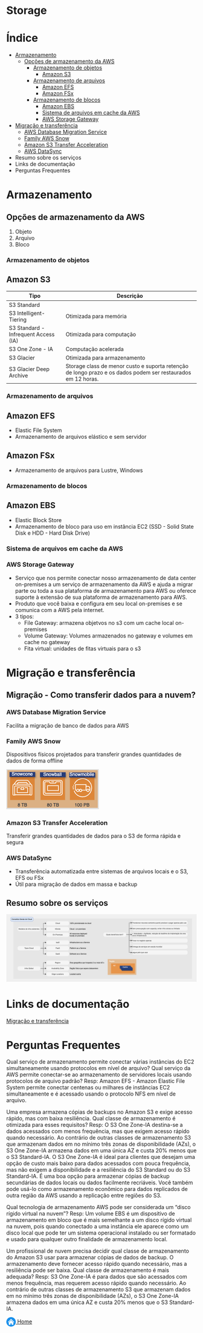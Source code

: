 # Storage

# Índice

* [Armazenamento](#armazenamento)
    - [Opções de armazenamento da AWS](#opções-de-armazenamento-da-aws)
        - [Armazenamento de objetos](#armazenamento-de-objetos)
            - [Amazon S3](#amazon-s3)
        - [Armazenamento de arquivos](#armazenamento-de-arquivos)
            - [Amazon EFS](#amazon-efs)
            - [Amazon FSx](#amazon-fsx)
        - [Armazenamento de blocos](#armazenamento-de-blocos)
            - [Amazon EBS](#amazon-ebs)
            - [Sistema de arquivos em cache da AWS](#sistema-de-arquivos-em-cache-da-aws)
            - [AWS Storage Gateway](#aws-storage-gateway)
* [Migração e transferência](#migração-e-transferência)
    - [AWS Database Migration Service](#aws-database-migration-service)
    - [Family AWS Snow](#family-aws-snow)
    - [Amazon S3 Transfer Acceleration](#amazon-s3-transfer-acceleration)
    - [AWS DataSync](#aws-datasync)
* Resumo sobre os serviços
* Links de documentação
* Perguntas Frequentes

# Armazenamento

## Opções de armazenamento da AWS
1. Objeto
2. Arquivo
3. Bloco

### Armazenamento de objetos

## Amazon S3
| Tipo | Descrição |
|----------|----------|
| S3 Standard |  |
| S3 Intelligent-Tiering | Otimizada para memória |
| S3 Standard - Infrequent Access (IA) | Otimizada para computação |
| S3 One Zone - IA | Computação acelerada |
| S3 Glacier | Otimizada para armazenamento |
| S3 Glacier Deep Archive | Storage class de menor custo e suporta retenção de longo prazo e os dados podem ser restaurados em 12 horas. |


### Armazenamento de arquivos

## Amazon EFS

- Elastic File System
- Armazenamento de arquivos elástico e sem servidor

## Amazon FSx
- Armazenamento de arquivos para Lustre, Windows


### Armazenamento de blocos

## Amazon EBS
- Elastic Block Store
- Armazenamento de bloco para uso em instância EC2 (SSD - Solid State Disk e HDD - Hard Disk Drive)

### Sistema de arquivos em cache da AWS

### AWS Storage Gateway
- Serviço que nos permite conectar nosso armazenamento de data center on-premises a um serviço de armazenamento da AWS e ajuda a migrar parte ou toda a sua plataforma de armazenamento para AWS ou oferece suporte à extensão de sua plataforma de armazenamento para AWS.
- Produto que você baixa e configura em seu local on-premises e se comunica com a AWS pela internet.
- 3 tipos:
    - File Gateway: armazena objetvos no s3 com um cache local on-premises
    - Volume Gateway: Volumes armazenados no gateway e volumes em cache no gateway
    - Fita virtual: unidades de fitas virtuais para o s3

# Migração e transferência

## Migração - Como transferir dados para a nuvem?

### AWS Database Migration Service
Facilita a migração de banco de dados para AWS

### Family AWS Snow
Dispositivos físicos projetados para transferir grandes quantidades de dados de forma offline

![Family Snow](../images/03_fig_family_snow.png)

### Amazon S3 Transfer Acceleration
Transferir grandes quantidades de dados para o S3 de forma rápida e segura

### AWS DataSync
- Transferência automatizada entre sistemas de arquivos locais e o S3, EFS ou FSx
- Útil para migração de dados em massa e backup


## Resumo sobre os serviços

![Resumo Conceitos Gerais](../images/01_fig_conceitos_gerais.png)

# Links de documentação
[Migração e transferência](https://docs.aws.amazon.com/pt_br/whitepapers/latest/aws-overview/migration-services.html)

# Perguntas Frequentes

Qual serviço de armazenamento permite conectar várias instâncias do EC2 simultaneamente usando protocolos em nível de arquivo? Qual serviço da AWS permite conectar-se ao armazenamento de servidores locais usando protocolos de arquivo padrão?
Resp: Amazon EFS - Amazon Elastic File System permite conectar centenas ou milhares de instâncias EC2 simultaneamente e é acessado usando o protocolo NFS em nível de arquivo.

Uma empresa armazena cópias de backups no Amazon S3 e exige acesso rápido, mas com baixa resiliência. Qual classe de armazenamento é otimizada para esses requisitos?
Resp: O S3 One Zone-IA destina-se a dados acessados ​​com menos frequência, mas que exigem acesso rápido quando necessário. Ao contrário de outras classes de armazenamento S3 que armazenam dados em no mínimo três zonas de disponibilidade (AZs), o S3 One Zone-IA armazena dados em uma única AZ e custa 20% menos que o S3 Standard-IA. O S3 One Zone-IA é ideal para clientes que desejam uma opção de custo mais baixo para dados acessados ​​com pouca frequência, mas não exigem a disponibilidade e a resiliência do S3 Standard ou do S3 Standard-IA. É uma boa opção para armazenar cópias de backup secundárias de dados locais ou dados facilmente recriáveis. Você também pode usá-lo como armazenamento econômico para dados replicados de outra região da AWS usando a replicação entre regiões do S3.

Qual tecnologia de armazenamento AWS pode ser considerada um “disco rígido virtual na nuvem”?
Resp: Um volume EBS é um dispositivo de armazenamento em bloco que é mais semelhante a um disco rígido virtual na nuvem, pois quando conectado a uma instância ele aparece como um disco local que pode ter um sistema operacional instalado ou ser formatado e usado para qualquer outro finalidade de armazenamento local.

Um profissional de nuvem precisa decidir qual classe de armazenamento do Amazon S3 usar para armazenar cópias de dados de backup. O armazenamento deve fornecer acesso rápido quando necessário, mas a resiliência pode ser baixa. Qual classe de armazenamento é mais adequada?
Resp: S3 One Zone-IA é para dados que são acessados ​​com menos frequência, mas requerem acesso rápido quando necessário. Ao contrário de outras classes de armazenamento S3 que armazenam dados em no mínimo três zonas de disponibilidade (AZs), o S3 One Zone-IA armazena dados em uma única AZ e custa 20% menos que o S3 Standard-IA.


[<img align="center" src="../images/botao-home.png" height="25" width="25"/> Home](../README.md)